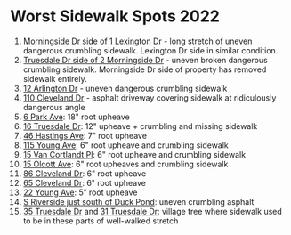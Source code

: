 # Worst Sidewalk Spots 2022

1. [Morningside Dr side of 1 Lexington Dr](https://wikistreets.io/map/a61fdd62-8881-427a-b2fd-755bbe963445#61760131da07875ed264d66c) - long stretch of uneven dangerous crumbling sidewalk. Lexington Dr side in similar condition.
1. [Truesdale Dr side of 2 Morningside Dr](https://wikistreets.io/map/a61fdd62-8881-427a-b2fd-755bbe963445#617373afd2c22732375a827d) - uneven broken dangerous crumbling sidewalk. Morningside Dr side of property has removed sidewalk entirely.
1. [12 Arlington Dr](https://wikistreets.io/map/a61fdd62-8881-427a-b2fd-755bbe963445#6173707cd2c22732375a826d) - uneven dangerous crumbling sidewalk
1. [110 Cleveland Dr](https://wikistreets.io/map/a61fdd62-8881-427a-b2fd-755bbe963445#62841c963034495bb5fb4053) - asphalt driveway covering sidewalk at ridiculously dangerous angle
1. [6 Park Ave](https://wikistreets.io/map/a61fdd62-8881-427a-b2fd-755bbe963445#6175aa48b98bc55a045fbd2c): 18" root upheave
1. [16 Truesdale Dr](https://wikistreets.io/map/a61fdd62-8881-427a-b2fd-755bbe963445#61736defd2c22732375a8265): 12" upheave + crumbling and missing sidewalk
1. [46 Hastings Ave](https://wikistreets.io/map/a61fdd62-8881-427a-b2fd-755bbe963445#61709103a4cdf653a32bb3a8): 7" root upheave
1. [115 Young Ave](https://wikistreets.io/map/a61fdd62-8881-427a-b2fd-755bbe963445#61708d726d41e35367d67608): 6" root upheave and crumbling sidewalk
1. [15 Van Cortlandt Pl](https://wikistreets.io/map/a61fdd62-8881-427a-b2fd-755bbe963445#617448c7266f7e3d90a40bd4): 6" root upheave and crumbling sidewalk
1. [15 Olcott Ave](https://wikistreets.io/map/a61fdd62-8881-427a-b2fd-755bbe963445#6174551df3091e41110ac530): 6" root upheaves and crumbling sidewalk
1. [86 Cleveland Dr](https://wikistreets.io/map/a61fdd62-8881-427a-b2fd-755bbe963445#61745603f3091e41110ac538): 6" root upheave
1. [65 Cleveland Dr](https://wikistreets.io/map/a61fdd62-8881-427a-b2fd-755bbe963445#617457d8f3091e41110ac608): 6" root upheave
1. [22 Young Ave](https://wikistreets.io/map/a61fdd62-8881-427a-b2fd-755bbe963445#61709435a4cdf653a32bb3ac): 5” root upheave
1. [S Riverside just south of Duck Pond](https://wikistreets.io/map/a61fdd62-8881-427a-b2fd-755bbe963445#61758bac04faad576e0ffb5f): uneven crumbling asphalt
1. [35 Truesdale Dr](https://wikistreets.io/map/a61fdd62-8881-427a-b2fd-755bbe963445#61737bf0d2c22732375a82a3) and [31 Truesdale Dr](https://wikistreets.io/map/a61fdd62-8881-427a-b2fd-755bbe963445#61737c68d2c22732375a82a5): village tree where sidewalk used to be in these parts of well-walked stretch
